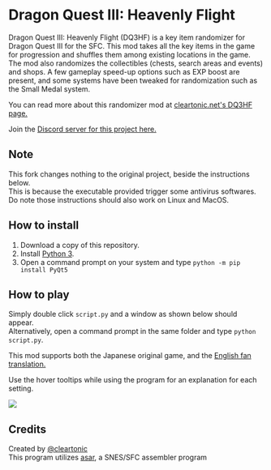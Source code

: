 # Dragon Quest III: Heavenly Flight

Dragon Quest III: Heavenly Flight (DQ3HF) is a key item randomizer for Dragon Quest III for the SFC. This mod takes all the key items in the game for progression and shuffles them among existing locations in the game. The mod also randomizes the collectibles (chests, search areas and events) and shops. A few gameplay speed-up options such as EXP boost are present, and some systems have been tweaked for randomization such as the Small Medal system.

You can read more about this randomizer mod at [cleartonic.net's DQ3HF page.](https://cleartonic.net/dq3hf/dq3hf.html)

Join the [Discord server for this project here.](https://discord.gg/YwygyUWMEd)

## Note
This fork changes nothing to the original project, beside the instructions below.  
This is because the executable provided trigger some antivirus softwares.  
Do note those instructions should also work on Linux and MacOS.  

## How to install

1. Download a copy of this repository.  
2. Install [Python 3](https://www.python.org/downloads/).  
3. Open a command prompt on your system and type `python -m pip install PyQt5`  

## How to play
Simply double click `script.py` and a window as shown below should appear.  
Alternatively, open a command prompt in the same folder and type `python script.py`.  

This mod supports both the Japanese original game, and the [English fan translation.](https://www.romhacking.net/translations/1323/)  

Use the hover tooltips while using the program for an explanation for each setting.  



![](http://cleartonic.net/dq3hf/img/github_1.png)



## Credits
Created by [@cleartonic](https://twitter.com/cleartonic)  
This program utilizes [asar](https://github.com/RPGHacker/asar), a SNES/SFC assembler program

